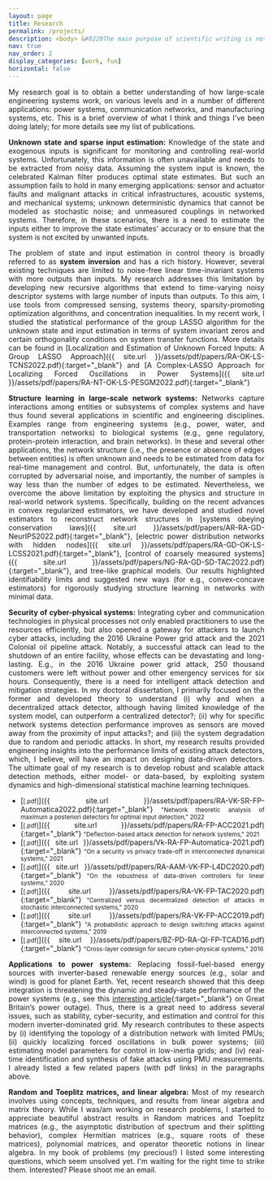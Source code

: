 ```yaml
---
layout: page
title: Research
permalink: /projects/
description: <body> &#8220The main purpose of scientific writing is not to showcase wild and expressive creativity. It is to convey important and interesting information in a manner that is maximally efficient and minimally misunderstood&#8221 ---Randy Olson, &#8220Houston, We Have a Narrative&#8221 </body>
nav: true
nav_order: 2
display_categories: [work, fun]
horizontal: false
---
```

<!-- <body> &#8220Basically, I’m not interested in doing research and I never have been. I’m interested in understanding and that’s quite a different thing&#8221 ---David H. Blackwell, &#8220Mathematical People Profiles&#58; and Interviews&#8221 </body> -->
<style>body {text-align: justify}</style>

My research goal is to obtain a better understanding of how large-scale engineering systems work, on various levels and in a number of different applications: power systems, communication networks, and manufacturing systems, etc. This is a brief overview of what I think and things I've been doing lately; for more details see my list of publications. 

<strong>Unknown state and sparse input estimation:</strong> Knowledge of the state and exogenous inputs is significant for monitoring and controlling real-world systems. Unfortunately, this information is often unavailable and needs to be extracted from noisy data. Assuming the system input is known, the celebrated Kalman filter produces optimal state estimates. But such an assumption fails to hold in many emerging applications: sensor and actuator faults and malignant attacks in critical infrastructures, acoustic systems, and mechanical systems; unknown deterministic dynamics that cannot be modeled as stochastic noise; and unmeasured couplings in networked systems. Therefore, in these scenarios, there is a need to estimate the inputs either to improve the state estimates' accuracy or to ensure that the system is not excited by unwanted inputs.

The problem of state and input estimation in control theory is broadly referred to as <strong>system inversion</strong> and has a rich history. However, several existing techniques are limited to noise-free linear time-invariant systems with more outputs than inputs. My research addresses this limitation by developing new recursive algorithms that extend to time-varying noisy descriptor systems with large number of inputs than outputs. To this aim, I use tools from compressed sensing, systems theory, sparsity-promoting optimization algorithms, and concentration inequalities. In my recent work, I studied the statistical performance of the group LASSO algorithm for the unknown state and input estimation in terms of system invariant zeros and certain orthogonality conditions on system transfer functions. More details can be found in [Localization and Estimation of Unknown Forced Inputs: A Group LASSO Approach]({{ site.url }}/assets/pdf/papers/RA-OK-LS-TCNS2022.pdf){:target="_blank"} and [A Complex-LASSO Approach for Localizing Forced Oscillations in Power Systems]({{ site.url }}/assets/pdf/papers/RA-NT-OK-LS-PESGM2022.pdf){:target="_blank"}


<strong>Structure learning in large-scale network systems:</strong>
Networks capture interactions among entities or subsystems of complex systems and have thus found several applications in scientific and engineering disciplines. Examples range from engineering systems (e.g., power, water, and transportation networks) to biological systems (e.g., gene regulatory, protein-protein  interaction, and brain networks). In these and several other applications, the network structure (i.e., the presence or absence of edges between entities) is often unknown and needs to be estimated from data for real-time management and control. But, unfortunately, the data is often corrupted by adversarial noise, and importantly, the number of samples is way less than the number of edges to be estimated. Nevertheless, we overcome the above limitation by exploiting the physics and structure in real-world network systems. Specifically, building on the recent advances in convex regularized estimators, we have developed and studied novel estimators to reconstruct network structures in
[systems obeying conservation laws]({{ site.url }}/assets/pdf/papers/AR-RA-GD-NeurIPS2022.pdf){:target="_blank"}, [electric power distribution networks with hidden nodes]({{ site.url }}/assets/pdf/papers/RA-GD-OK-LS-LCSS2021.pdf){:target="_blank"}, [control of coarsely measured systems]({{ site.url }}/assets/pdf/papers/NG-RA-GD-SD-TAC2022.pdf){:target="_blank"}, and tree-like graphical models.
Our results highlighted identifiability limits and suggested new ways (for e.g., convex-concave estimators) for rigorously studying structure learning in networks with minimal data.


<strong>Security of cyber-physical systems:</strong> Integrating cyber and communication technologies in physical processes not only enabled practitioners to use the resources efficiently, but also opened a gateway for attackers to launch cyber attacks, including the 2016 Ukraine Power grid attack and the 2021 Colonial oil pipeline attack. Notably, a successful attack can lead to the shutdown of an entire facility, whose effects can be devastating and long-lasting. E.g., in the 2016 Ukraine power grid attack, 250 thousand customers were left without power and other emergency services for six hours. Consequently, there is a need for intelligent attack detection and mitigation strategies. In my doctoral dissertation, I primarily focused on the former and developed theory to understand (i) why and when a decentralized attack detector, although having limited knowledge of the system model, can outperform a centralized detector?; (ii) why for specific network systems detection performance improves as sensors are moved away from the proximity of input attacks?; and (iii) the system degradation due to random and periodic attacks. In short, my research results provided engineering insights into the performance limits of existing attack detectors, which, I believe, will have an impact on designing data-driven detectors. The ultimate goal of my research is to develop robust and scalable attack detection methods, either model- or data-based, by exploiting system dynamics and high-dimensional statistical machine learning techniques.

- [<small>[.pdf]</small>]({{ site.url }}/assets/pdf/papers/RA-VK-SR-FP-Automatica2022.pdf){:target="_blank"} <small>"Network theoretic analysis of maximum a posteriori detectors for optimal input detection," 2022</small>
- [<small>[.pdf]</small>]({{ site.url }}/assets/pdf/papers/RA-FP-ACC2021.pdf){:target="_blank"} <small>"Deflection-based attack detection for network systems," 2021</small>
- [<small>[.pdf]</small>]({{ site.url }}/assets/pdf/papers/Vk-RA-FP-Automatica-2021.pdf){:target="_blank"} <small>"On a security vs privacy trade-off in interconnected dynamical systems," 2021</small>
- [<small>[.pdf]</small>]({{ site.url }}/assets/pdf/papers/RA-AAM-VK-FP-L4DC2020.pdf){:target="_blank"} <small>"On the robustness of data-driven controllers for linear systems," 2020</small>
- [<small>[.pdf]</small>]({{ site.url }}/assets/pdf/papers/RA-VK-FP-TAC2020.pdf){:target="_blank"} <small>"Centralized versus decentralized detection of attacks in stochastic interconnected systems," 2020</small>
- [<small>[.pdf]</small>]({{ site.url }}/assets/pdf/papers/RA-VK-FP-ACC2019.pdf){:target="_blank"} <small>"A probabilistic approach to design switching attacks against interconnected systems," 2019</small>
- [<small>[.pdf]</small>]({{ site.url }}/assets/pdf/papers/BZ-PD-RA-QI-FP-TCAD16.pdf){:target="_blank"} <small>"Cross-layer codesign for secure cyber-physical systems," 2016</small>

<strong>Applications to power systems:</strong> Replacing fossil-fuel-based energy sources with inverter-based renewable energy sources (e.g., solar and wind) is good for planet Earth. Yet, recent research showed that this deep integration is threatening the dynamic and steady-state performance of the power systems (e.g., see this [interesting article](https://www.repository.cam.ac.uk/bitstream/handle/1810/305404/cwpe2018.pdf?sequence=5){:target="_blank"} on Great Britain’s power outage). Thus, there is a great need to address several issues, such as stability, cyber-security, and estimation and control for this modern inverter-dominated grid. My research contributes to these aspects by (i) identifying the topology of a distribution network with limited PMUs; (ii) quickly localizing forced oscillations in bulk power systems; (iii) estimating model parameters for control in low-inertia grids; and (iv) real-time identification and synthesis of fake attacks using PMU measurements. I already listed a few related papers (with pdf links) in the paragraphs above.


<strong>Random and Toeplitz matrices, and linear algebra:</strong>
Most of my research involves using concepts, techniques, and results from linear algebra and matrix theory. While I was/am working on research problems, I started to appreciate beautiful abstract results in Random matrices and Toeplitz matrices (e.g., the asymptotic distribution of spectrum and their splitting behavior), complex Hermitian matrices (e.g., square roots of these matrices), polynomial matrices, and operator theoretic notions in linear algebra. In my book of problems (my precious!) I listed some interesting questions, which seem unsolved yet. I'm waiting for the right time to strike them. Interested? Please shoot me an email.
